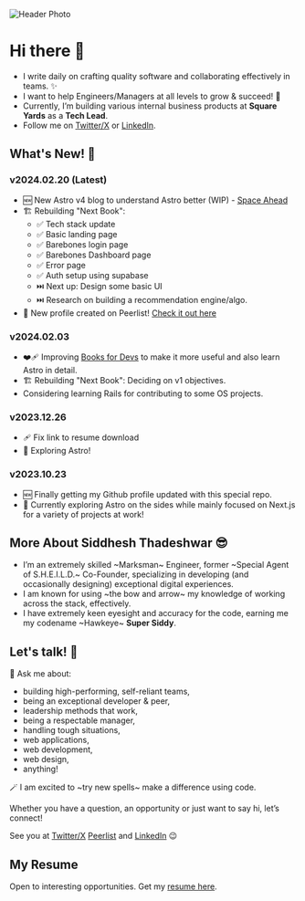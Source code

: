 ![Header Photo](https://pbs.twimg.com/profile_banners/51776967/1685530867/1500x500)

# Hi there 👋

- I write daily on crafting quality software and collaborating effectively in teams. ✨
- I want to help Engineers/Managers at all levels to grow & succeed! 🚀
- Currently, I’m building various internal business products at __Square Yards__ as a __Tech Lead__.
- Follow me on [Twitter/X](https://twitter.com/Super_Siddy) or [LinkedIn](https://linkedin.com/in/siddheshthadeshwar).

## What's New! 🤯

### __v2024.02.20__ (Latest)
- 🆕 New Astro v4 blog to understand Astro better (WIP) - [Space Ahead](https://djsiddz.github.io/space-ahead)
- 🏗️ Rebuilding "Next Book":
  - ✅ Tech stack update
  - ✅ Basic landing page
  - ✅ Barebones login page
  - ✅ Barebones Dashboard page
  - ✅ Error page
  - ✅ Auth setup using supabase
  - ⏭️ Next up: Design some basic UI
  - ⏭️ Research on building a recommendation engine/algo.
- 🥸 New profile created on Peerlist! [Check it out here](https://peerlist.io/siddhesht)

### __v2024.02.03__
- ❤️‍🩹 Improving [Books for Devs](https://djsiddz.github.io/books-for-devs) to make it more useful and also learn Astro in detail.
- 🏗️ Rebuilding "Next Book": Deciding on v1 objectives.
- Considering learning Rails for contributing to some OS projects.

### __v2023.12.26__

- 🩹 Fix link to resume download
- 🚀 Exploring Astro!

### __v2023.10.23__

- 🆕 Finally getting my Github profile updated with this special repo.
- 🧨 Currently exploring Astro on the sides while mainly focused on Next.js for a variety of projects at work!

## More About Siddhesh Thadeshwar 😎

- I’m an extremely skilled ~Marksman~ Engineer, former ~Special Agent of S.H.E.I.L.D.~ Co-Founder, specializing in developing (and occasionally designing) exceptional digital experiences.
- I am known for using ~the bow and arrow~ my knowledge of working across the stack, effectively.
- I have extremely keen eyesight and accuracy for the code, earning me my codename ~Hawkeye~ __Super Siddy__.

## Let's talk! 🤝

💬 Ask me about:

- building high-performing, self-reliant teams,
- being an exceptional developer & peer,
- leadership methods that work,
- being a respectable manager,
- handling tough situations,
- web applications,
- web development,
- web design,
- anything!

🪄 I am excited to ~try new spells~ make a difference using code.

Whether you have a question, an opportunity or just want to say hi, let’s connect!

See you at [Twitter/X](https://twitter.com/Super_Siddy) [Peerlist](https://peerlist.io/siddhesht) and [LinkedIn](https://linkedin.com/in/siddheshthadeshwar) 😉

## My Resume

Open to interesting opportunities. Get my <a href="https://github.com/djsiddz/djsiddz/raw/main/Siddhesh-Thadeshwar-resume.pdf" download="Siddhesh-Thadeshwar-resume.pdf">resume here</a>.

<!--
**djsiddz/djsiddz** is a ✨ _special_ ✨ repository because its `README.md` (this file) appears on your GitHub profile.

Here are some ideas to get you started:

- 🔭 I’m currently working on ...
- 🌱 I’m currently learning ...
- 👯 I’m looking to collaborate on ...
- 🤔 I’m looking for help with ...
- 💬 Ask me about ...
- 📫 How to reach me: ...
- 😄 Pronouns: ...
- ⚡ Fun fact: ...
-->
